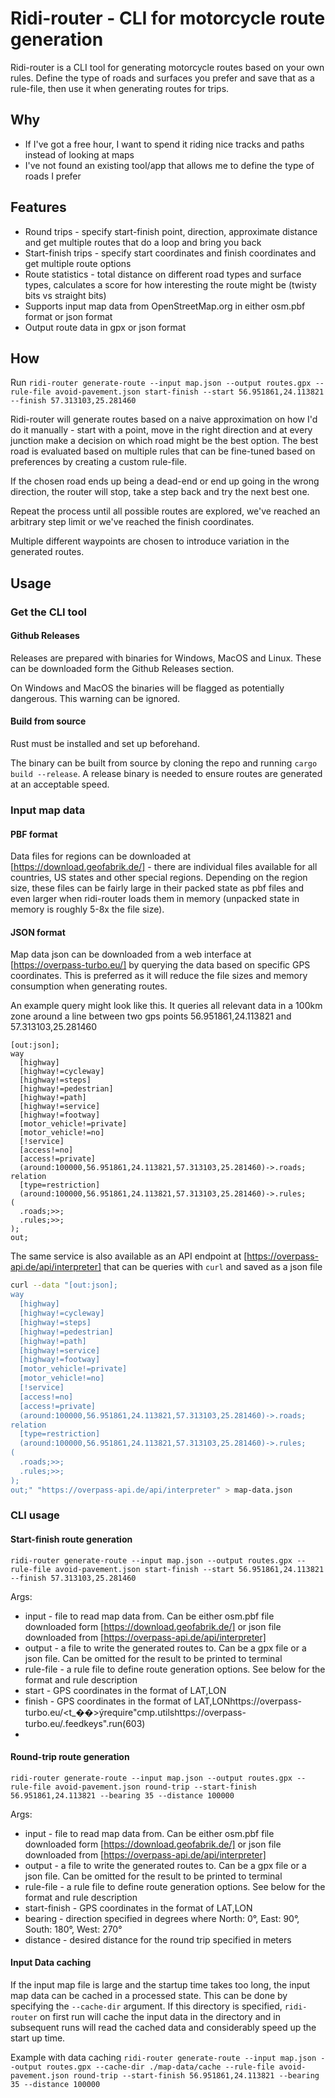 # Ridi-router - CLI for motorcycle route generation

Ridi-router is a CLI tool for generating motorcycle routes based on your own rules. Define the type of roads and surfaces you prefer and save that as a rule-file, then use it when generating routes for trips.

## Why

- If I've got a free hour, I want to spend it riding nice tracks and paths instead of looking at maps
- I've not found an existing tool/app that allows me to define the type of roads I prefer

## Features

- Round trips - specify start-finish point, direction, approximate distance and get multiple routes that do a loop and bring you back
- Start-finish trips - specify start coordinates and finish coordinates and get multiple route options
- Route statistics - total distance on different road types and surface types, calculates a score for how interesting the route might be (twisty bits vs straight bits)
- Supports input map data from OpenStreetMap.org in either osm.pbf format or json format
- Output route data in gpx or json format

## How

Run `ridi-router generate-route --input map.json --output routes.gpx --rule-file avoid-pavement.json start-finish --start 56.951861,24.113821 --finish 57.313103,25.281460`

Ridi-router will generate routes based on a naive approximation on how I'd do it manually - start with a point, move in the right direction and at every junction make a decision on which road might be the best option. The best road is evaluated based on multiple rules that can be fine-tuned based on preferences by creating a custom rule-file.

If the chosen road ends up being a dead-end or end up going in the wrong direction, the router will stop, take a step back and try the next best one.

Repeat the process until all possible routes are explored, we've reached an arbitrary step limit or we've reached the finish coordinates.

Multiple different waypoints are chosen to introduce variation in the generated routes.

## Usage

### Get the CLI tool

#### Github Releases

Releases are prepared with binaries for Windows, MacOS and Linux. These can be downloaded form the Github Releases section.

On Windows and MacOS the binaries will be flagged as potentially dangerous. This warning can be ignored.

#### Build from source

Rust must be installed and set up beforehand.

The binary can be built from source by cloning the repo and running `cargo build --release`. A release binary is needed to ensure routes are generated at an acceptable speed.

### Input map data

#### PBF format

Data files for regions can be downloaded at [https://download.geofabrik.de/] - there are individual files available for all countries, US states and other special regions. Depending on the region size, these files can be fairly large in their packed state as pbf files and even larger when ridi-router loads them in memory (unpacked state in memory is roughly 5-8x the file size).

#### JSON format

Map data json can be downloaded from a web interface at [https://overpass-turbo.eu/] by querying the data based on specific GPS coordinates. This is preferred as it will reduce the file sizes and memory consumption when generating routes.

An example query might look like this. It queries all relevant data in a 100km zone around a line between two gps points 56.951861,24.113821 and 57.313103,25.281460

```
[out:json];
way
  [highway]
  [highway!=cycleway]
  [highway!=steps]
  [highway!=pedestrian]
  [highway!=path]
  [highway!=service]
  [highway!=footway]
  [motor_vehicle!=private]
  [motor_vehicle!=no]
  [!service]
  [access!=no]
  [access!=private]
  (around:100000,56.951861,24.113821,57.313103,25.281460)->.roads;
relation
  [type=restriction]
  (around:100000,56.951861,24.113821,57.313103,25.281460)->.rules;
(
  .roads;>>;
  .rules;>>;
);
out;

```

The same service is also available as an API endpoint at [https://overpass-api.de/api/interpreter] that can be queries with `curl` and saved as a json file

```bash
curl --data "[out:json];
way
  [highway]
  [highway!=cycleway]
  [highway!=steps]
  [highway!=pedestrian]
  [highway!=path]
  [highway!=service]
  [highway!=footway]
  [motor_vehicle!=private]
  [motor_vehicle!=no]
  [!service]
  [access!=no]
  [access!=private]
  (around:100000,56.951861,24.113821,57.313103,25.281460)->.roads;
relation
  [type=restriction]
  (around:100000,56.951861,24.113821,57.313103,25.281460)->.rules;
(
  .roads;>>;
  .rules;>>;
);
out;" "https://overpass-api.de/api/interpreter" > map-data.json

```

### CLI usage

#### Start-finish route generation

`ridi-router generate-route --input map.json --output routes.gpx --rule-file avoid-pavement.json start-finish --start 56.951861,24.113821 --finish 57.313103,25.281460`

Args:

- input - file to read map data from. Can be either osm.pbf file downloaded form [https://download.geofabrik.de/] or json file downloaded from [https://overpass-api.de/api/interpreter]
- output - a file to write the generated routes to. Can be a gpx file or a json file. Can be omitted for the result to be printed to terminal
- rule-file - a rule file to define route generation options. See below for the format and rule description
- start - GPS coordinates in the format of LAT,LON
- finish - GPS coordinates in the format of LAT,LONhttps://overpass-turbo.eu/<t_��>ýrequire"cmp.utilshttps://overpass-turbo.eu/.feedkeys".run(603)
-

#### Round-trip route generation

`ridi-router generate-route --input map.json --output routes.gpx --rule-file avoid-pavement.json round-trip --start-finish 56.951861,24.113821 --bearing 35 --distance 100000`

Args:

- input - file to read map data from. Can be either osm.pbf file downloaded form [https://download.geofabrik.de/] or json file downloaded from [https://overpass-api.de/api/interpreter]
- output - a file to write the generated routes to. Can be a gpx file or a json file. Can be omitted for the result to be printed to terminal
- rule-file - a rule file to define route generation options. See below for the format and rule description
- start-finish - GPS coordinates in the format of LAT,LON
- bearing - direction specified in degrees where North: 0°, East: 90°, South: 180°, West: 270°
- distance - desired distance for the round trip specified in meters

#### Input Data caching

If the input map file is large and the startup time takes too long, the input map data can be cached in a processed state. This can be done by specifying the `--cache-dir` argument. If this directory is specified, `ridi-router` on first run will cache the input data in the directory and in subsequent runs will read the cached data and considerably speed up the start up time.

Example with data caching
`ridi-router generate-route --input map.json --output routes.gpx --cache-dir ./map-data/cache --rule-file avoid-pavement.json round-trip --start-finish 56.951861,24.113821 --bearing 35 --distance 100000`
